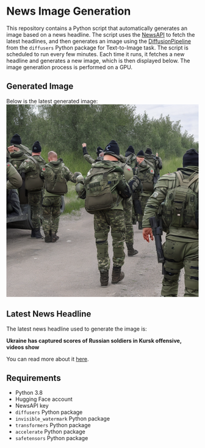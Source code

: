 # News Image Generation
This repository contains a Python script that automatically generates an image based on a news headline. The script uses the [NewsAPI](https://newsapi.org/) to fetch the latest headlines, and then generates an image using the [DiffusionPipeline](https://github.com/huggingface/diffusers) from the `diffusers` Python package for Text-to-Image task.
The script is scheduled to run every few minutes. Each time it runs, it fetches a new headline and generates a new image, which is then displayed below. The image generation process is performed on a GPU.

## Generated Image
Below is the latest generated image:
![Generated Image](image.png)

## Latest News Headline
The latest news headline used to generate the image is:

**Ukraine has captured scores of Russian soldiers in Kursk offensive, videos show**

You can read more about it [here](https://news.google.com/rss/articles/CBMijwFBVV95cUxNdFBZUDkxS1BJVjZsZGJjajFydl9HRWM3NjlBQU9UQ1M2LW5LeVp3aFVNRHNIdW44MDFnajF1a3hwanQ5ZW0zZDdkZlQxazE3WEVfTGhaSGswX1R1ZUtjNlJoVGQyLUZORm93Snk5cEV0MGh4STE0aC1XbG9GNUJhaHZpWmY5ZUMyajRnejg2Yw?oc=5).

## Requirements
- Python 3.8
- Hugging Face account
- NewsAPI key
- `diffusers` Python package
- `invisible_watermark` Python package
- `transformers` Python package
- `accelerate` Python package
- `safetensors` Python package
